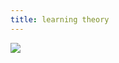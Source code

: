 ```yaml
---
title: learning theory
---
```


![](https://3.bp.blogspot.com/-CuX74SG0OMY/UbCqYmQ0eVI/AAAAAAAABvA/ATDgc4INhrI/s1600/Learning+Theory+v5.cmap.jpeg)
